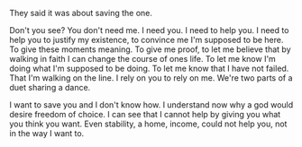 They said it was about saving the one.

Don't you see? You don't need me. I need you. I need to help you. I need to help you to justify my existence, to convince me I'm supposed to be here. To give these moments meaning. To give me proof, to let me believe that by walking in faith I can change the course of ones life. To let me know I'm doing what I'm supposed to be doing. To let me know that I have not failed. That I'm walking on the line. I rely on you to rely on me. We're two parts of a duet sharing a dance.  

I want to save you and I don't know how. I understand now why a god would desire freedom of choice. I can see that I cannot help by giving you what you think you want. Even stability, a home, income, could not help you, not in the way I want to. 
